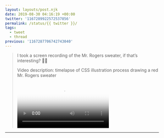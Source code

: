 ```yaml
---
layout: layouts/post.njk
date: 2019-08-30 04:16:19 +00:00
twitter: '1167289922572537856'
permalink: /status/{{ twitter }}/
tags: 
  - tweet
  - thread
previous: '1167287706742743040'
---
```


> I took a screen recording of the Mr. Rogers sweater, if that’s interesting? 🤷‍♀️ 
> 
> <p class="sr-only">Video description: timelapse of CSS illustration process drawing a red Mr. Rogers sweater</p>
> 
> <video controls preload="metadata" poster="/img/PjS0qJNFSc0cYw4N.jpg"><source src="/img/1167289922572537856-RUkEakst9oXWnvUH.mp4">Your browser does not support the video tag.</video>

---
